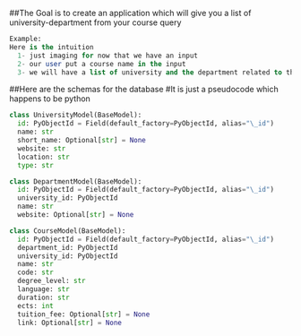 ##The Goal is to create an application which will give you a list of university-department from your course query

```sql
Example:
Here is the intuition
  1- just imaging for now that we have an input
  2- our user put a course name in the input
  3- we will have a list of university and the department related to that course (of course if there is that course in our list of university-department)
```

##Here are the schemas for the database
#It is just a pseudocode which happens to be python

```python
class UniversityModel(BaseModel):
  id: PyObjectId = Field(default_factory=PyObjectId, alias="\_id")
  name: str
  short_name: Optional[str] = None
  website: str
  location: str
  type: str

class DepartmentModel(BaseModel):
  id: PyObjectId = Field(default_factory=PyObjectId, alias="\_id")
  university_id: PyObjectId
  name: str
  website: Optional[str] = None

class CourseModel(BaseModel):
  id: PyObjectId = Field(default_factory=PyObjectId, alias="\_id")
  department_id: PyObjectId
  university_id: PyObjectId
  name: str
  code: str
  degree_level: str
  language: str
  duration: str
  ects: int
  tuition_fee: Optional[str] = None
  link: Optional[str] = None
```
